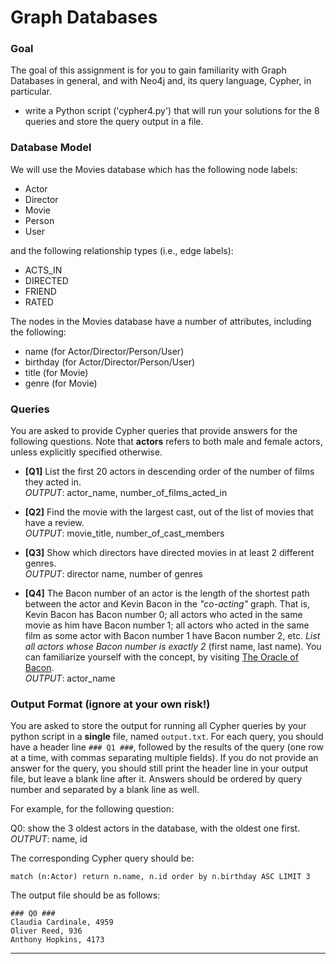 
# Graph Databases

### Goal
The goal of this assignment is for you to gain familiarity with Graph Databases in general, and with Neo4j and, its query language, Cypher, in particular.      
* write a Python script ('cypher4.py') that will run your solutions for the 8 queries and store the query output in a file.

### Database Model

We will use the Movies database which has the following node labels:
* Actor  
* Director  
* Movie  
* Person  
* User  

and the following relationship types (i.e., edge labels):
* ACTS_IN  
* DIRECTED  
* FRIEND  
* RATED  

The nodes in the Movies database have a number of attributes, including the following:
* name (for Actor/Director/Person/User)  
* birthday (for Actor/Director/Person/User)  
* title (for Movie)  
* genre (for Movie)  

### Queries

You are asked to provide Cypher queries that provide answers for the following questions. Note that **actors** refers to both male and female actors, unless explicitly specified otherwise.

* **[Q1]** List the first 20 actors in descending order of the number of films they acted in.  
*OUTPUT*: actor_name, number_of_films_acted_in


* **[Q2]** Find the movie with the largest cast, out of the list of movies that have a review.   
*OUTPUT*: movie_title, number_of_cast_members

* **[Q3]** Show which directors have directed movies in at least 2 different genres.  
    *OUTPUT*: director name, number of genres

* **[Q4]** The Bacon number of an actor is the length of the shortest path between the actor and Kevin Bacon in the *"co-acting"* graph. That is, Kevin Bacon has Bacon number 0; all actors who acted in the same movie as him have Bacon number 1; all actors who acted in the same film as some actor with Bacon number 1 have Bacon number 2, etc. *List all actors whose Bacon number is exactly 2* (first name, last name). You can familiarize yourself with the concept, by visiting [The Oracle of Bacon](https://oracleofbacon.org).  
*OUTPUT*: actor_name


### Output Format (ignore at your own risk!)

You are asked to store the output for running all Cypher queries by your python script in a **single** file, named `output.txt`. For each query, you should have a header line `### Q1 ###`, followed by the results of the query (one row at a time, with commas separating multiple fields). If you do not provide an answer for the query, you should still print the header line in your output file, but leave a blank line after it. Answers should be ordered by query number and separated by a blank line as well.

For example, for the following question:

Q0: show the 3 oldest actors in the database, with the oldest one first.  
*OUTPUT*: name, id

The corresponding Cypher query should be:
```
match (n:Actor) return n.name, n.id order by n.birthday ASC LIMIT 3
```

The output file should be as follows:
```
### Q0 ###
Claudia Cardinale, 4959
Oliver Reed, 936
Anthony Hopkins, 4173
```


---
